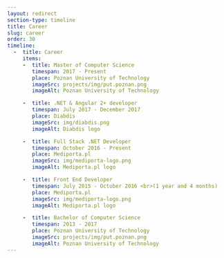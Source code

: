 ```yaml
---
layout: redirect
section-type: timeline
title: Career
slug: career
order: 30
timeline:
  -  title: Career
     items:
     -  title: Master of Computer Science
        timespan: 2017 - Present
        place: Poznan University of Technology
        imageSrc: projects/img/put.poznan.png
        imageAlt: Poznan University of Technology

     -  title: .NET & Angular 2+ developer
        timespan: July 2017 - December 2017
        place: Diabdis
        imageSrc: img/diabdis.png
        imageAlt: Diabdis logo

     -  title: Full Stack .NET Developer
        timespan: October 2016 - Present
        place: Mediporta.pl
        imageSrc: img/mediporta-logo.png
        imageAlt: Mediporta.pl logo

     -  title: Front End Developer
        timespan: July 2015 - October 2016 <br>(1 year and 4 months)
        place: Mediporta.pl
        imageSrc: img/mediporta-logo.png
        imageAlt: Mediporta.pl logo

     -  title: Bachelor of Computer Science
        timespan: 2013 - 2017
        place: Poznan University of Technology
        imageSrc: projects/img/put.poznan.png
        imageAlt: Poznan University of Technology
---
```

